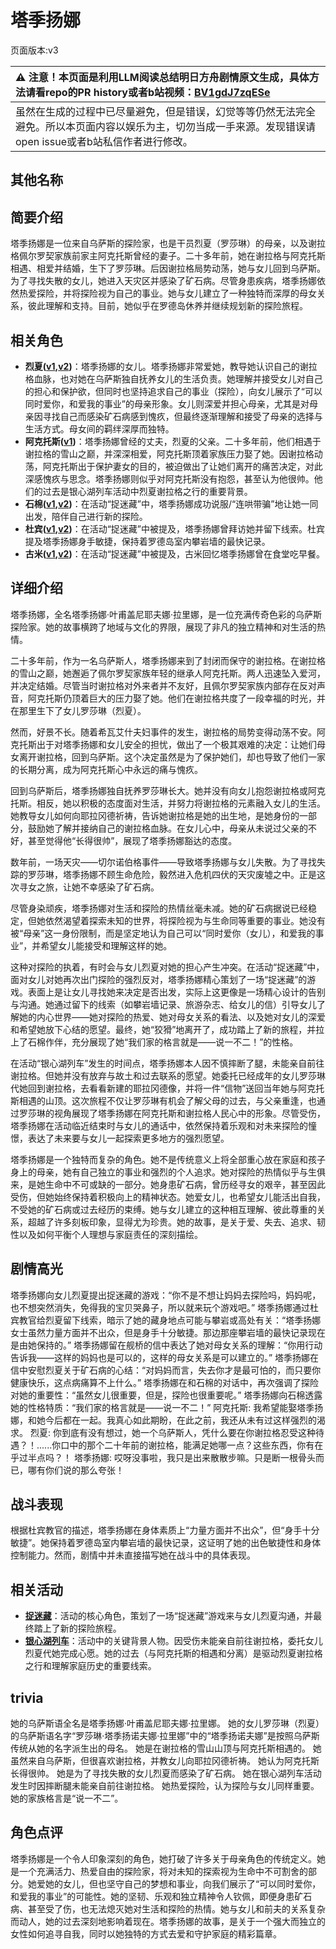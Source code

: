 # 塔季扬娜
页面版本:v3
 

| :warning: 注意！本页面是利用LLM阅读总结明日方舟剧情原文生成，具体方法请看repo的PR history或者b站视频：[BV1gdJ7zqESe](https://www.bilibili.com/video/BV1gdJ7zqESe/)         |
|:----------------------------|
| 虽然在生成的过程中已尽量避免，但是错误，幻觉等等仍然无法完全避免。所以本页面内容以娱乐为主，切勿当成一手来源。发现错误请open issue或者b站私信作者进行修改。|



## 其他名称

## 简要介绍
塔季扬娜是一位来自乌萨斯的探险家，也是干员烈夏（罗莎琳）的母亲，以及谢拉格佩尔罗契家族前家主阿克托斯曾经的妻子。二十多年前，她在谢拉格与阿克托斯相遇、相爱并结婚，生下了罗莎琳。后因谢拉格局势动荡，她与女儿回到乌萨斯。为了寻找失散的女儿，她进入天灾区并感染了矿石病。尽管身患疾病，塔季扬娜依然热爱探险，并将探险视为自己的事业。她与女儿建立了一种独特而深厚的母女关系，彼此理解和支持。目前，她似乎在罗德岛休养并继续规划新的探险旅程。
## 相关角色
-   **烈夏([v1](../chars/char_194_leto.md),[v2](char_194_leto.md))**：塔季扬娜的女儿。塔季扬娜非常爱她，教导她认识自己的谢拉格血脉，也对她在乌萨斯独自抚养女儿的生活负责。她理解并接受女儿对自己的担心和保护欲，但同时也坚持追求自己的事业（探险），向女儿展示了“可以同时爱你，和爱我的事业”的母亲形象。女儿则深爱并担心母亲，尤其是对母亲因寻找自己而感染矿石病感到愧疚，但最终逐渐理解和接受了母亲的选择与生活方式。母女间的羁绊深厚而独特。
-   **阿克托斯([v1](../chars/extended_char_a_ke_tuo_si.md))**：塔季扬娜曾经的丈夫，烈夏的父亲。二十多年前，他们相遇于谢拉格的雪山之巅，并深深相爱，阿克托斯顶着家族压力娶了她。因谢拉格动荡，阿克托斯出于保护妻女的目的，被迫做出了让她们离开的痛苦决定，对此深感愧疚与思念。塔季扬娜则似乎对阿克托斯没有抱怨，甚至认为他很帅。他们的过去是银心湖列车活动中烈夏谢拉格之行的重要背景。
-   **石棉([v1](../chars/char_378_asbest.md),[v2](char_378_asbest.md))**：在活动“捉迷藏”中，塔季扬娜成功说服/“连哄带骗”地让她一同出发，陪伴自己进行新的探险。
-   **杜宾([v1](../chars/char_130_doberm.md),[v2](char_130_doberm.md))**：在活动“捉迷藏”中被提及，塔季扬娜曾拜访她并留下线索。杜宾提及塔季扬娜身手敏捷，保持着罗德岛室内攀岩墙的最快记录。
-   **古米([v1](../chars/char_196_sunbr.md),[v2](char_196_sunbr.md))**：在活动“捉迷藏”中被提及，古米回忆塔季扬娜曾在食堂吃早餐。
## 详细介绍
塔季扬娜，全名塔季扬娜·叶甫盖尼耶夫娜·拉里娜，是一位充满传奇色彩的乌萨斯探险家。她的故事横跨了地域与文化的界限，展现了非凡的独立精神和对生活的热情。

二十多年前，作为一名乌萨斯人，塔季扬娜来到了封闭而保守的谢拉格。在谢拉格的雪山之巅，她邂逅了佩尔罗契家族年轻的继承人阿克托斯。两人迅速坠入爱河，并决定结婚。尽管当时谢拉格对外来者并不友好，且佩尔罗契家族内部存在反对声音，阿克托斯仍顶着巨大的压力娶了她。他们在谢拉格共度了一段幸福的时光，并在那里生下了女儿罗莎琳（烈夏）。

然而，好景不长。随着希瓦艾什夫妇事件的发生，谢拉格的局势变得动荡不安。阿克托斯出于对塔季扬娜和女儿安全的担忧，做出了一个极其艰难的决定：让她们母女离开谢拉格，回到乌萨斯。这个决定虽然是为了保护她们，却也导致了他们一家的长期分离，成为阿克托斯心中永远的痛与愧疚。

回到乌萨斯后，塔季扬娜独自抚养罗莎琳长大。她并没有向女儿抱怨谢拉格或阿克托斯。相反，她以积极的态度面对生活，并努力将谢拉格的元素融入女儿的生活。她教导女儿如何向耶拉冈德祈祷，告诉她谢拉格是她的出生地，是她身份的一部分，鼓励她了解并接纳自己的谢拉格血脉。在女儿心中，母亲从未说过父亲的不好，甚至觉得他“长得很帅”，展现了塔季扬娜豁达的态度。

数年前，一场天灾——切尔诺伯格事件——导致塔季扬娜与女儿失散。为了寻找失踪的罗莎琳，塔季扬娜不顾生命危险，毅然进入危机四伏的天灾废墟之中。正是这次寻女之旅，让她不幸感染了矿石病。

尽管身染顽疾，塔季扬娜对生活和探险的热情丝毫未减。她的矿石病据说已经稳定，但她依然渴望着探索未知的世界，将探险视为与生命同等重要的事业。她没有被“母亲”这一身份限制，而是坚定地认为自己可以“同时爱你（女儿），和爱我的事业”，并希望女儿能接受和理解这样的她。

这种对探险的执着，有时会与女儿烈夏对她的担心产生冲突。在活动“捉迷藏”中，面对女儿对她再次出门探险的强烈反对，塔季扬娜精心策划了一场“捉迷藏”的游戏。表面上是让女儿寻找她来决定是否出发，实际上这更像是一场精心设计的告别与沟通。她通过留下的线索（如攀岩墙记录、旅游杂志、给女儿的信）引导女儿了解她的内心世界——她对探险的热爱、她对母女关系的看法、以及她对女儿的深爱和希望她放下心结的愿望。最终，她“狡猾”地离开了，成功踏上了新的旅程，并拉上了石棉作伴，充分展现了她“我们家的格言就是——说一不二！”的性格。

在活动“银心湖列车”发生的时间点，塔季扬娜本人因不慎摔断了腿，未能亲自前往谢拉格。但她并没有放弃与故土和过去联系的愿望。她委托已经成年的女儿罗莎琳代她回到谢拉格，去看看新建的耶拉冈德像，并将一件“信物”送回当年她与阿克托斯相遇的山顶。这次旅程不仅让罗莎琳有机会了解父母的过去，与父亲重逢，也通过罗莎琳的视角展现了塔季扬娜在阿克托斯和谢拉格人民心中的形象。尽管受伤，塔季扬娜在活动临近结束时与女儿的通话中，依然保持着乐观和对未来探险的憧憬，表达了未来要与女儿一起探索更多地方的强烈愿望。

塔季扬娜是一个独特而复杂的角色。她不是传统意义上将全部重心放在家庭和孩子身上的母亲，她有自己独立的事业和强烈的个人追求。她对探险的热情似乎与生俱来，是她生命中不可或缺的一部分。她身患矿石病，曾历经寻女的艰辛，甚至因此受伤，但她始终保持着积极向上的精神状态。她爱女儿，也希望女儿能活出自我，不受她的矿石病或过去经历的束缚。她与女儿建立的这种相互理解、彼此尊重的关系，超越了许多刻板印象，显得尤为珍贵。她的故事，是关于爱、失去、追求、韧性以及如何平衡个人理想与家庭责任的深刻描绘。
## 剧情高光
塔季扬娜向女儿烈夏提出捉迷藏的游戏：“你不是不想让妈妈去探险吗，妈妈呢，也不想突然消失，免得我的宝贝哭鼻子，所以就来玩个游戏吧。”
塔季扬娜通过杜宾教官给烈夏留下线索，暗示了她的藏身地点可能与攀岩或高处有关：“塔季扬娜女士虽然力量方面并不出众，但是身手十分敏捷。那边那座攀岩墙的最快记录现在是由她保持的。”
塔季扬娜留在舰桥的信中表达了她对母女关系的理解：“你用行动告诉我——这样的妈妈也是可以的，这样的母女关系是可以建立的。”
塔季扬娜在信中安慰烈夏关于矿石病的心结：“对妈妈而言，失去你才是最可怕的，而只要你健康快乐，这点病痛算不上什么。”
塔季扬娜在和石棉的对话中，再次强调了探险对她的重要性：“虽然女儿很重要，但是，探险也很重要呢。”
塔季扬娜向石棉透露她的性格特质：“我们家的格言就是——说一不二！”
阿克托斯: 我希望能娶塔季扬娜，和她今后都在一起。我真心如此期盼，在此之前，我还从未有过这样强烈的渴求。
烈夏: 你到底有没有想过，她一个乌萨斯人，凭什么要在你谢拉格忍受这种待遇？！......你口中的那个二十年前的谢拉格，能满足她哪一点？这些东西，你有在乎过半点吗？！
塔季扬娜: 哎呀没事啦，我只是出来散散步嘛。只是断一根骨头而已，哪有你们说的那么夸张！
## 战斗表现
根据杜宾教官的描述，塔季扬娜在身体素质上“力量方面并不出众”，但“身手十分敏捷”。她保持着罗德岛室内攀岩墙的最快记录，这证明了她的出色敏捷性和身体控制能力。然而，剧情中并未直接描写她在战斗中的具体表现。
## 相关活动
-   **[捉迷藏](../stories/story_leto_set_1.md)**：活动的核心角色，策划了一场“捉迷藏”游戏来与女儿烈夏沟通，并最终踏上了新的探险旅程。
-   **[银心湖列车](../stories/act30side.md)**：活动中的关键背景人物。因受伤未能亲自前往谢拉格，委托女儿烈夏代她完成心愿。她的过去（与阿克托斯的相遇和分离）是驱动烈夏谢拉格之行和理解家庭历史的重要线索。
## trivia
她的乌萨斯语全名是塔季扬娜·叶甫盖尼耶夫娜·拉里娜。
她的女儿罗莎琳（烈夏）的乌萨斯语名字“罗莎琳·塔季扬诺夫娜·拉里娜”中的“塔季扬诺夫娜”是按照乌萨斯传统从她的名字派生出的母名。
她是在谢拉格的雪山山顶与阿克托斯相遇的。
她虽然来自乌萨斯，但很喜欢谢拉格，并教女儿向耶拉冈德祈祷。
她认为阿克托斯长得很帅。
她是为了寻找失散的女儿烈夏而感染了矿石病。
她在银心湖列车活动发生时因摔断腿未能亲自前往谢拉格。
她热爱探险，认为探险与女儿同样重要。
她的家族格言是“说一不二”。
## 角色点评
塔季扬娜是一个令人印象深刻的角色，她打破了许多关于母亲角色的传统定义。她是一个充满活力、热爱自由的探险家，将对未知的探索视为生命中不可割舍的部分。她爱她的女儿，但也坚守自己的梦想和事业，向我们展示了“可以同时爱你，和爱我的事业”的可能性。她的坚韧、乐观和独立精神令人钦佩，即便身患矿石病、甚至受了伤，也无法熄灭她对生活和探险的热情。她与女儿和前夫的关系复杂而动人，她的过去深刻地影响着现在。塔季扬娜的故事，是关于一个强大而独立的女性如何追寻自我，同时以她独特的方式去爱和守护家庭的精彩篇章。